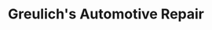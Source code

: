 ---
title: "Greulich's Automotive Repair"
url: /cave-creek/greulichs-automotive-repair/
shop: Autowerkstatt
---